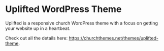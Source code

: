 # Uplifted WordPress Theme

Uplifted is a responsive church WordPress theme with a focus on getting your website up in a heartbeat.

Check out all the details here: https://churchthemes.net/themes/uplifted-theme.
